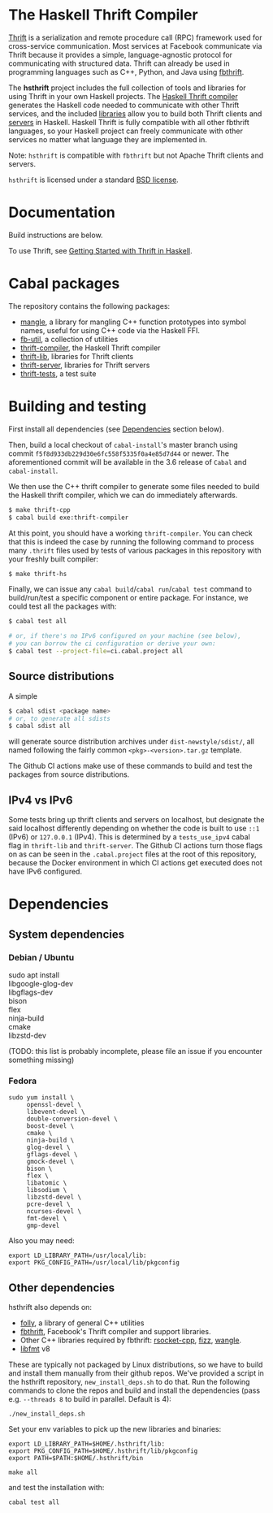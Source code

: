 # The Haskell Thrift Compiler

[Thrift](https://thrift.apache.org/static/files/thrift-20070401.pdf)
is a serialization and remote procedure call (RPC) framework used for
cross-service communication. Most services at Facebook communicate via
Thrift because it provides a simple, language-agnostic protocol for
communicating with structured data. Thrift can already be used in
programming languages such as C++, Python, and Java using
[fbthrift](https://github.com/facebook/fbthrift).

The **hsthrift** project includes the full collection of tools and
libraries for using Thrift in your own Haskell projects. The [Haskell
Thrift compiler](compiler) generates the Haskell
code needed to communicate with other Thrift services, and the
included [libraries](lib) allow you to build both
Thrift clients and [servers](server) in
Haskell. Haskell Thrift is fully compatible with all other fbthrift
languages, so your Haskell project can freely communicate with other
services no matter what language they are implemented in.

Note: `hsthrift` is compatible with `fbthrift` but not Apache
Thrift clients and servers.

`hsthrift` is licensed under a standard [BSD license](LICENSE).

# Documentation

Build instructions are below.

To use Thrift, see [Getting Started with Thrift in Haskell](docs/README.md).

# Cabal packages

The repository contains the following packages:

* [mangle](common/mangle), a library for mangling C++
  function prototypes into symbol names, useful for using C++ code via
  the Haskell FFI.
* [fb-util](common/util), a collection of utilities
* [thrift-compiler](compiler), the Haskell Thrift compiler
* [thrift-lib](lib), libraries for Thrift clients
* [thrift-server](server), libraries for Thrift servers
* [thrift-tests](tests), a test suite

# Building and testing

First install all dependencies (see [Dependencies](#Dependencies) section below).

Then, build a local checkout of `cabal-install`'s master branch
using commit `f5f8d933db229d30e6fc558f5335f0a4e85d7d44` or
newer. The aforementioned commit will be available in the
3.6 release of `Cabal` and `cabal-install`.

We then use the C++ thrift compiler to generate some files needed
to build the Haskell thrift compiler, which we can do immediately
afterwards.

``` sh
$ make thrift-cpp
$ cabal build exe:thrift-compiler
```

At this point, you should have a working `thrift-compiler`. You can
check that this is indeed the case by running the following
command to process many `.thrift` files used by tests of various
packages in this repository with your freshly built compiler:

``` sh
$ make thrift-hs
```

Finally, we can issue any `cabal build`/`cabal run`/`cabal test`
command to build/run/test a specific component or entire package.
For instance, we could test all the packages with:

``` sh
$ cabal test all

# or, if there's no IPv6 configured on your machine (see below),
# you can borrow the ci configuration or derive your own:
$ cabal test --project-file=ci.cabal.project all
```

## Source distributions

A simple

``` sh
$ cabal sdist <package name>
# or, to generate all sdists
$ cabal sdist all
```

will generate source distribution archives under
`dist-newstyle/sdist/`, all named following the fairly common
`<pkg>-<version>.tar.gz` template.

The Github CI actions make use of these commands to build and test
the packages from source distributions.

## IPv4 vs IPv6

Some tests bring up thrift clients and servers on localhost, but
designate the said localhost differently depending on whether the
code is built to use `::1` (IPv6) or `127.0.0.1` (IPv4). This is
determined by a `tests_use_ipv4` cabal flag in `thrift-lib` and
`thrift-server`. The Github CI actions turn those flags on as can
be seen in the `.cabal.project` files at the root of this repository,
because the Docker environment in which CI actions get executed does
not have IPv6 configured.

# Dependencies

## System dependencies

### Debian / Ubuntu

sudo apt install \
    libgoogle-glog-dev \
    libgflags-dev \
    bison \
    flex \
    ninja-build \
    cmake \
    libzstd-dev

(TODO: this list is probably incomplete, please file an issue if you
encounter something missing)

### Fedora

```
sudo yum install \
     openssl-devel \
     libevent-devel \
     double-conversion-devel \
     boost-devel \
     cmake \
     ninja-build \
     glog-devel \
     gflags-devel \
     gmock-devel \
     bison \
     flex \
     libatomic \
     libsodium \
     libzstd-devel \
     pcre-devel \
     ncurses-devel \
     fmt-devel \
     gmp-devel
```

Also you may need:

```
export LD_LIBRARY_PATH=/usr/local/lib:
export PKG_CONFIG_PATH=/usr/local/lib/pkgconfig
```

## Other dependencies

hsthrift also depends on:

* [folly](https://github.com/facebook/folly), a library of general C++ utilities
* [fbthrift](https://github.com/facebook/fbthrift), Facebook's Thrift compiler and support libraries.
* Other C++ libraries required by fbthrift: [rsocket-cpp](https://github.com/rsocket/rsocket-cpp), [fizz](https://github.com/facebookincubator/fizz), [wangle](https://github.com/facebook/wangle).
* [libfmt](https://github.com/fmtlib/fmt/releases) v8

These are typically not packaged by Linux distributions, so we have to
build and install them manually from their github repos.  We've
provided a script in the hsthrift repository, `new_install_deps.sh` to do
that.  Run the following commands to clone the repos and build and
install the dependencies (pass e.g. `--threads 8` to build in parallel. Default is 4):

```
./new_install_deps.sh

```

Set your env variables to pick up the new libraries and binaries:
```
export LD_LIBRARY_PATH=$HOME/.hsthrift/lib:
export PKG_CONFIG_PATH=$HOME/.hsthrift/lib/pkgconfig
export PATH=$PATH:$HOME/.hsthrift/bin
```

```
make all
```

and test the installation with:
```
cabal test all
```

